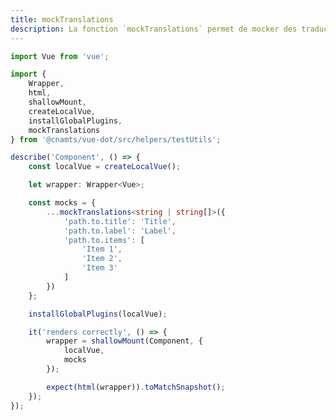 ```yaml
---
title: mockTranslations
description: La fonction `mockTranslations` permet de mocker des traductions spécifiques.
---
```


<doc-tabs>

<doc-tab-item label="Utilisation">

```ts
import Vue from 'vue';

import {
	Wrapper,
	html,
	shallowMount,
	createLocalVue,
	installGlobalPlugins,
	mockTranslations
} from '@cnamts/vue-dot/src/helpers/testUtils';

describe('Component', () => {
	const localVue = createLocalVue();

	let wrapper: Wrapper<Vue>;

	const mocks = {
		...mockTranslations<string | string[]>({
			'path.to.title': 'Title',
			'path.to.label': 'Label',
			'path.to.items': [
				'Item 1',
				'Item 2',
				'Item 3'
			]
		})
	};

	installGlobalPlugins(localVue);

	it('renders correctly', () => {
		wrapper = shallowMount(Component, {
			localVue,
			mocks
		});

		expect(html(wrapper)).toMatchSnapshot();
	});
});
```

</doc-tab-item>

<doc-tab-item label="API">
<doc-api name="unit-tests/mock-translations"></doc-api>
</doc-tab-item>

</doc-tabs>
